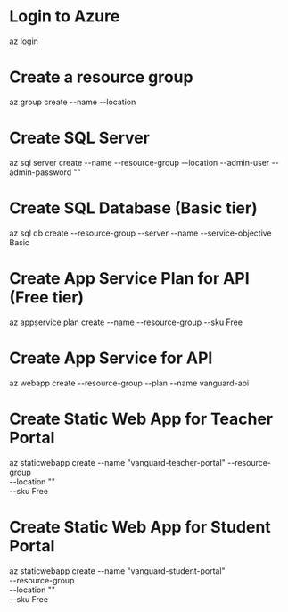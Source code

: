 # Login to Azure

az login

# Create a resource group

az group create --name <resource-group-prod> --location <geo-location>

# Create SQL Server

az sql server create --name <sql-server-prod> --resource-group <resource-group-prod> --location <geo-location> --admin-user <Your-Admin-User-ID> --admin-password "<Your-Password>"

# Create SQL Database (Basic tier)

az sql db create --resource-group <resource-group-prod> --server <sql-server-prod> --name <sql-db-prod> --service-objective Basic

# Create App Service Plan for API (Free tier)

az appservice plan create --name <prod-api-plan> --resource-group <resource-group-prod> --sku Free

# Create App Service for API

az webapp create --resource-group <resource-group-prod> --plan <prod-api-plan> --name vanguard-api

# Create Static Web App for Teacher Portal

az staticwebapp create --name "vanguard-teacher-portal" --resource-group <resource-group-prod> \
 --location "<geo-location>" \
 --sku Free

# Create Static Web App for Student Portal

az staticwebapp create --name "vanguard-student-portal" \
 --resource-group <resource-group-prod> \
 --location "<geo-location>" \
 --sku Free
